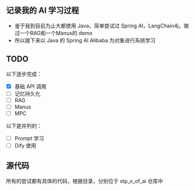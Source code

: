 ## 记录我的 AI 学习过程  

- 鉴于我到目前为止大都使用 Java，简单尝试过 Spring AI，LangChain4j，做过一个RAG和一个Manus的 demo  
- 所以接下来以 Java 的 Spring AI Alibaba 为对象进行系统学习  

## TODO  

以下逐步完成：
- [x] 基础 API 调用  
- [ ] 记忆持久化  
- [ ] RAG  
- [ ] Manus  
- [ ] MPC  

以下是并列的：
- [ ] Prompt 学习 
- [ ] Dify 使用 

## 源代码  
所有的尝试都有具体的代码，根据目录，分别位于 stp_x_of_ai 仓库中

